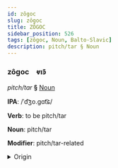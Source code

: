 ```yaml
---
id: zôgoc
slug: zôgoc
title: ZÔGOC
sidebar_position: 526
tags: [zôgoc, Noun, Balto-Slavic]
description: pitch/tar § Noun
---
```


### zôgoc&emsp;<span kind="abugida">ⱴıꜿ̄</span>

*pitch/tar* **§** [Noun](../../tags/Noun)

**IPA**: /ˈd͡ʒo.gɑt͡ɕ/

**Verb**: to be pitch/tar

**Noun**: pitch/tar

**Modifier**: pitch/tar-related

<details>
    <summary>Origin</summary>
    Belarusian дзёгаць dzjóhacʹ [ˈd͡zʲoɣat͡sʲ]<br/>
    <em>Balto-Slavic Language Family</em>
</details>